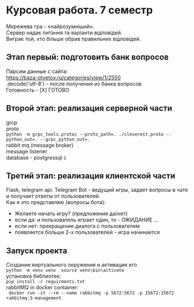 # Курсовая работа. 7 семестр 
Мережева гра - «найрозумніший». \
Сервер надає питання та варіанти відповідей. \
Виграє той, хто більше обрав правильних відповідей.

## Этап первый: подготовить банк вопросов 
Парсим данные с сайта: \
https://baza-otvetov.ru/categories/view/1/2550 \
.decode('utf-8') - после получения из банка вопросов \
Готовность  - [X] ГОТОВО

## Второй этап: реализация серверной части 
grcp \
proto \
``python -m grpc_tools.protoc --proto_path=. ./cleverest.proto --python_out=. --grpc_python_out=.`` \
rabbit mq (message broker)  \
message listener \
database - postgressql  c

## Третий этап: реализация клиентской части 
Flask, telegram api.
Telegram Bot - ведущий игры, задает вопросы в чате и получает ответы от пользователей. \
Как я это представляю (вопросы бота): 
- Желаете начать игру? (предложения да/нет) 
- если да: и пользователь играет один, то - ОЖИДАНИЕ ...
- если нет: прекращение диалога с пользователем 
- появляется больше 2-х пользователей - игра начинается 

## Запуск проекта
Создание виртуального окружения и активация его \
``python -m venv venv 
source venv\bin\activate`` \
установка библиотек: \
```pip install -r requirments.txt``` \
rabbitMQ in docker container: \
``` docker run -it --rm --name rabbitmq -p 5672:5672 -p 15672:15672 rabbitmq:3-management```

